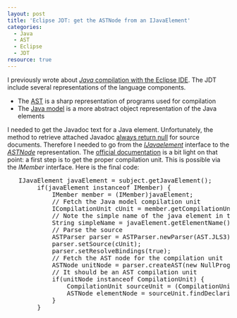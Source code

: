 ```yaml
--- 
layout: post 
title: 'Eclipse JDT: get the ASTNode from an IJavaElement'
categories:
  - Java
  - AST
  - Eclipse
  - JDT
resource: true
--- 
```

<p>
I previously wrote about <a href="http://bdulac.github.io/note/java-compilation-with-the-eclipse-ide/"><em>Java</em> compilation with the Eclipse IDE</a>. The JDT include several representations of the language components.
</p>
<ul>
    <li>
    	The <a href="http://www.eclipse.org/articles/article.php?file=Article-JavaCodeManipulation_AST/">AST</a> is a sharp representation of programs used for compilation
    </li>
	<li>The <a href="http://help.eclipse.org/luna/index.jsp?topic=%2Forg.eclipse.jdt.doc.isv%2Fguide%2Fjdt_int_model.htm">Java model</a> is a more abstract object representation of the Java elements 
	</li>
</ul>
<p>
I needed to get the Javadoc text for a Java element. Unfortunately, the method to retrieve attached Javadoc <a href="http://help.eclipse.org/indigo/index.jsp?topic=%2Forg.eclipse.jdt.doc.isv%2Freference%2Fapi%2Forg%2Feclipse%2Fjdt%2Fcore%2FIJavaElement.html">always return null</a> for source documents. Therefore I needed to go from the <em><a href="http://help.eclipse.org/indigo/index.jsp?topic=%2Forg.eclipse.jdt.doc.isv%2Freference%2Fapi%2Forg%2Feclipse%2Fjdt%2Fcore%2FIJavaElement.html">IJavaelement</a></em> interface to the <em><a href="http://help.eclipse.org/juno/index.jsp?topic=%2Forg.eclipse.jdt.doc.isv%2Freference%2Fapi%2Forg%2Feclipse%2Fjdt%2Fcore%2Fdom%2FASTNode.html">ASTNode</a></em> representation. The <a href="https://wiki.eclipse.org/JDT/FAQ#From_an_IJavaElement_to_its_declaring_ASTNode">official documentation</a> is a bit light on that point: a first step is to get the proper compilation unit. This is possible via the <em>IMember</em> interface. Here is the final code:   
</p>
<pre>	IJavaElement javaElement = subject.getJavaElement();
		if(javaElement instanceof IMember) {
			IMember member = (IMember)javaElement;
			// Fetch the Java model compilation unit
	        ICompilationUnit cUnit = member.getCompilationUnit();
	        // Note the simple name of the java element in the compilation unit
	        String simpleName = javaElement.getElementName();
	        // Parse the source
	        ASTParser parser = ASTParser.newParser(AST.JLS3);
	        parser.setSource(cUnit);
	        parser.setResolveBindings(true);
	        // Fetch the AST node for the compilation unit
	        ASTNode unitNode = parser.createAST(new NullProgressMonitor());
	        // It should be an AST compilation unit
	        if(unitNode instanceof CompilationUnit) {
	            CompilationUnit sourceUnit = (CompilationUnit)unitNode;
	            ASTNode elementNode = sourceUnit.findDeclaringNode(simpleName);
	        }
		}</pre>